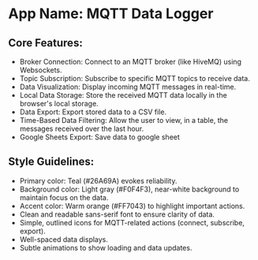 # **App Name**: MQTT Data Logger

## Core Features:

- Broker Connection: Connect to an MQTT broker (like HiveMQ) using Websockets.
- Topic Subscription: Subscribe to specific MQTT topics to receive data.
- Data Visualization: Display incoming MQTT messages in real-time.
- Local Data Storage: Store the received MQTT data locally in the browser's local storage.
- Data Export: Export stored data to a CSV file.
- Time-Based Data Filtering: Allow the user to view, in a table, the messages received over the last hour.
- Google Sheets Export: Save data to google sheet

## Style Guidelines:

- Primary color: Teal (#26A69A) evokes reliability.
- Background color: Light gray (#F0F4F3), near-white background to maintain focus on the data.
- Accent color: Warm orange (#FF7043) to highlight important actions.
- Clean and readable sans-serif font to ensure clarity of data.
- Simple, outlined icons for MQTT-related actions (connect, subscribe, export).
- Well-spaced data displays.
- Subtle animations to show loading and data updates.